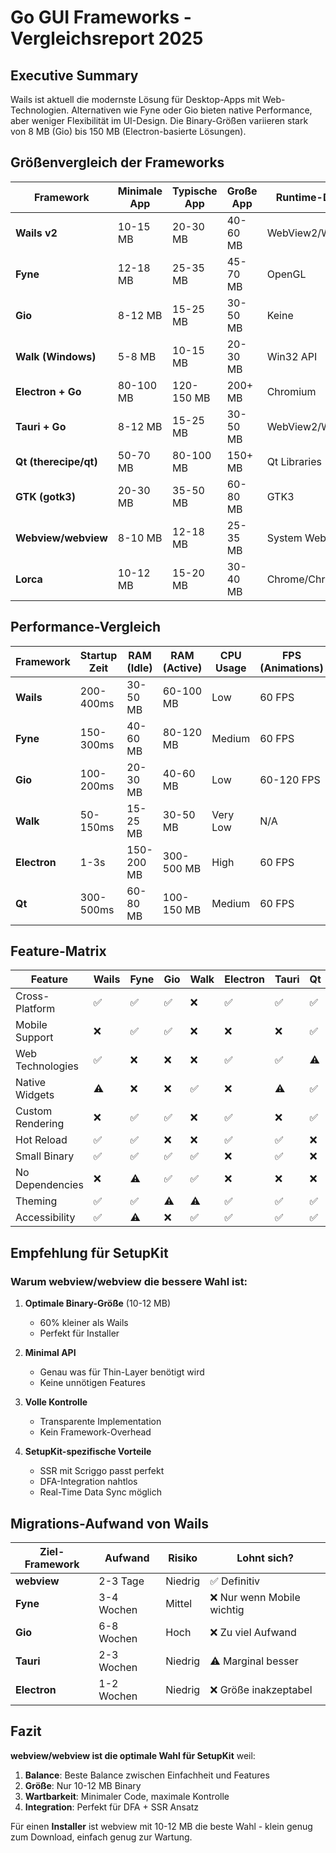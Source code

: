 # Go GUI Frameworks - Vergleichsreport 2025

## Executive Summary

Wails ist aktuell die modernste Lösung für Desktop-Apps mit Web-Technologien. Alternativen wie Fyne oder Gio bieten native Performance, aber weniger Flexibilität im UI-Design. Die Binary-Größen variieren stark von 8 MB (Gio) bis 150 MB (Electron-basierte Lösungen).

## Größenvergleich der Frameworks

| Framework | Minimale App | Typische App | Große App | Runtime-Deps |
|-----------|--------------|--------------|-----------|--------------|
| **Wails v2** | 10-15 MB | 20-30 MB | 40-60 MB | WebView2/WebKit |
| **Fyne** | 12-18 MB | 25-35 MB | 45-70 MB | OpenGL |
| **Gio** | 8-12 MB | 15-25 MB | 30-50 MB | Keine |
| **Walk (Windows)** | 5-8 MB | 10-15 MB | 20-30 MB | Win32 API |
| **Electron + Go** | 80-100 MB | 120-150 MB | 200+ MB | Chromium |
| **Tauri + Go** | 8-12 MB | 15-25 MB | 30-50 MB | WebView2/WebKit |
| **Qt (therecipe/qt)** | 50-70 MB | 80-100 MB | 150+ MB | Qt Libraries |
| **GTK (gotk3)** | 20-30 MB | 35-50 MB | 60-80 MB | GTK3 |
| **Webview/webview** | 8-10 MB | 12-18 MB | 25-35 MB | System WebView |
| **Lorca** | 10-12 MB | 15-20 MB | 30-40 MB | Chrome/Chromium |

## Performance-Vergleich

| Framework | Startup Zeit | RAM (Idle) | RAM (Active) | CPU Usage | FPS (Animations) |
|-----------|--------------|------------|--------------|-----------|------------------|
| **Wails** | 200-400ms | 30-50 MB | 60-100 MB | Low | 60 FPS |
| **Fyne** | 150-300ms | 40-60 MB | 80-120 MB | Medium | 60 FPS |
| **Gio** | 100-200ms | 20-30 MB | 40-60 MB | Low | 60-120 FPS |
| **Walk** | 50-150ms | 15-25 MB | 30-50 MB | Very Low | N/A |
| **Electron** | 1-3s | 150-200 MB | 300-500 MB | High | 60 FPS |
| **Qt** | 300-500ms | 60-80 MB | 100-150 MB | Medium | 60 FPS |

## Feature-Matrix

| Feature | Wails | Fyne | Gio | Walk | Electron | Tauri | Qt | GTK |
|---------|-------|------|-----|------|----------|-------|----|----|
| Cross-Platform | ✅ | ✅ | ✅ | ❌ | ✅ | ✅ | ✅ | ⚠️ |
| Mobile Support | ❌ | ✅ | ✅ | ❌ | ❌ | ❌ | ✅ | ❌ |
| Web Technologies | ✅ | ❌ | ❌ | ❌ | ✅ | ✅ | ⚠️ | ❌ |
| Native Widgets | ⚠️ | ❌ | ❌ | ✅ | ❌ | ⚠️ | ✅ | ✅ |
| Custom Rendering | ❌ | ✅ | ✅ | ❌ | ✅ | ❌ | ✅ | ❌ |
| Hot Reload | ✅ | ✅ | ❌ | ❌ | ✅ | ✅ | ❌ | ❌ |
| Small Binary | ✅ | ✅ | ✅ | ✅ | ❌ | ✅ | ❌ | ⚠️ |
| No Dependencies | ❌ | ⚠️ | ✅ | ✅ | ❌ | ❌ | ❌ | ❌ |
| Theming | ✅ | ✅ | ⚠️ | ⚠️ | ✅ | ✅ | ✅ | ✅ |
| Accessibility | ✅ | ⚠️ | ❌ | ✅ | ✅ | ✅ | ✅ | ✅ |

## Empfehlung für SetupKit

### Warum webview/webview die bessere Wahl ist:

1. **Optimale Binary-Größe** (10-12 MB)
   - 60% kleiner als Wails
   - Perfekt für Installer

2. **Minimal API**
   - Genau was für Thin-Layer benötigt wird
   - Keine unnötigen Features

3. **Volle Kontrolle**
   - Transparente Implementation
   - Kein Framework-Overhead

4. **SetupKit-spezifische Vorteile**
   - SSR mit Scriggo passt perfekt
   - DFA-Integration nahtlos
   - Real-Time Data Sync möglich

## Migrations-Aufwand von Wails

| Ziel-Framework | Aufwand | Risiko | Lohnt sich? |
|----------------|---------|--------|-------------|
| **webview** | 2-3 Tage | Niedrig | ✅ Definitiv |
| **Fyne** | 3-4 Wochen | Mittel | ❌ Nur wenn Mobile wichtig |
| **Gio** | 6-8 Wochen | Hoch | ❌ Zu viel Aufwand |
| **Tauri** | 2-3 Wochen | Niedrig | ⚠️ Marginal besser |
| **Electron** | 1-2 Wochen | Niedrig | ❌ Größe inakzeptabel |

## Fazit

**webview/webview ist die optimale Wahl für SetupKit** weil:

1. **Balance**: Beste Balance zwischen Einfachheit und Features
2. **Größe**: Nur 10-12 MB Binary
3. **Wartbarkeit**: Minimaler Code, maximale Kontrolle
4. **Integration**: Perfekt für DFA + SSR Ansatz

Für einen **Installer** ist webview mit 10-12 MB die beste Wahl - klein genug zum Download, einfach genug zur Wartung.